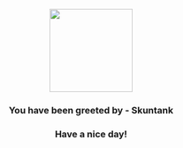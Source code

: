<p align="center">
            <img src="https://raw.githubusercontent.com/PokeAPI/sprites/master/sprites/pokemon/435.png" width="150" height="150">
          </p>
          <h3 align="center">You have been greeted by - <b>Skuntank</b></h3>
          <h3 align="center">Have a nice day!</h3>
        
